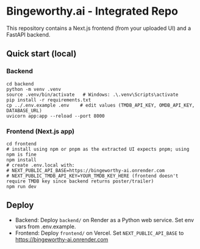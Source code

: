 # Bingeworthy.ai - Integrated Repo

This repository contains a Next.js frontend (from your uploaded UI) and a FastAPI backend.

## Quick start (local)

### Backend
```
cd backend
python -m venv .venv
source .venv/bin/activate   # Windows: .\.venv\Scripts\activate
pip install -r requirements.txt
cp ../.env.example .env    # edit values (TMDB_API_KEY, OMDB_API_KEY, DATABASE_URL)
uvicorn app:app --reload --port 8000
```

### Frontend (Next.js app)
```
cd frontend
# install using npm or pnpm as the extracted UI expects pnpm; using npm is fine
npm install
# create .env.local with:
# NEXT_PUBLIC_API_BASE=https://bingeworthy-ai.onrender.com
# NEXT_PUBLIC_TMDB_API_KEY=YOUR_TMDB_KEY_HERE (frontend doesn't require TMDB key since backend returns poster/trailer)
npm run dev
```

## Deploy
- Backend: Deploy `backend/` on Render as a Python web service. Set env vars from .env.example.
- Frontend: Deploy `frontend/` on Vercel. Set `NEXT_PUBLIC_API_BASE` to https://bingeworthy-ai.onrender.com

